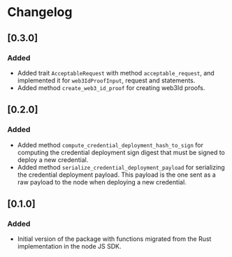 # Changelog

## [0.3.0]

### Added

- Added trait `AcceptableRequest` with method `acceptable_request`, and implemented it for `web3IdProofInput`, request and statements.
- Added method `create_web3_id_proof` for creating web3Id proofs.

## [0.2.0]

### Added

- Added method `compute_credential_deployment_hash_to_sign` for computing the credential deployment sign digest that must be signed to deploy a new credential.
- Added method `serialize_credential_deployment_payload` for serializing the credential deployment payload.
This payload is the one sent as a raw payload to the node when deploying a new credential.

## [0.1.0]

### Added

- Initial version of the package with functions migrated from the Rust implementation in the node JS SDK.
